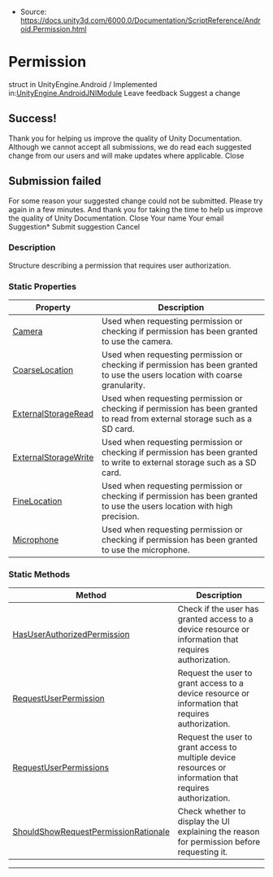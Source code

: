 * Source: https://docs.unity3d.com/6000.0/Documentation/ScriptReference/Android.Permission.html

# Permission
struct in UnityEngine.Android
/
Implemented in:[UnityEngine.AndroidJNIModule](https://docs.unity3d.com/6000.0/Documentation/ScriptReference/UnityEngine.AndroidJNIModule.html)
Leave feedback
Suggest a change
## Success!
Thank you for helping us improve the quality of Unity Documentation. Although we cannot accept all submissions, we do read each suggested change from our users and will make updates where applicable.
Close
## Submission failed
For some reason your suggested change could not be submitted. Please <a>try again</a> in a few minutes. And thank you for taking the time to help us improve the quality of Unity Documentation.
Close
Your name Your email Suggestion* Submit suggestion
Cancel
### Description
Structure describing a permission that requires user authorization.
### Static Properties
Property | Description  
---|---  
[Camera](https://docs.unity3d.com/6000.0/Documentation/ScriptReference/Android.Permission.Camera.html) | Used when requesting permission or checking if permission has been granted to use the camera.  
[CoarseLocation](https://docs.unity3d.com/6000.0/Documentation/ScriptReference/Android.Permission.CoarseLocation.html) | Used when requesting permission or checking if permission has been granted to use the users location with coarse granularity.  
[ExternalStorageRead](https://docs.unity3d.com/6000.0/Documentation/ScriptReference/Android.Permission.ExternalStorageRead.html) | Used when requesting permission or checking if permission has been granted to read from external storage such as a SD card.  
[ExternalStorageWrite](https://docs.unity3d.com/6000.0/Documentation/ScriptReference/Android.Permission.ExternalStorageWrite.html) | Used when requesting permission or checking if permission has been granted to write to external storage such as a SD card.  
[FineLocation](https://docs.unity3d.com/6000.0/Documentation/ScriptReference/Android.Permission.FineLocation.html) | Used when requesting permission or checking if permission has been granted to use the users location with high precision.  
[Microphone](https://docs.unity3d.com/6000.0/Documentation/ScriptReference/Android.Permission.Microphone.html) | Used when requesting permission or checking if permission has been granted to use the microphone.  
### Static Methods
Method | Description  
---|---  
[HasUserAuthorizedPermission](https://docs.unity3d.com/6000.0/Documentation/ScriptReference/Android.Permission.HasUserAuthorizedPermission.html) | Check if the user has granted access to a device resource or information that requires authorization.  
[RequestUserPermission](https://docs.unity3d.com/6000.0/Documentation/ScriptReference/Android.Permission.RequestUserPermission.html) | Request the user to grant access to a device resource or information that requires authorization.  
[RequestUserPermissions](https://docs.unity3d.com/6000.0/Documentation/ScriptReference/Android.Permission.RequestUserPermissions.html) | Request the user to grant access to multiple device resources or information that requires authorization.  
[ShouldShowRequestPermissionRationale](https://docs.unity3d.com/6000.0/Documentation/ScriptReference/Android.Permission.ShouldShowRequestPermissionRationale.html) | Check whether to display the UI explaining the reason for permission before requesting it.  
* * *

